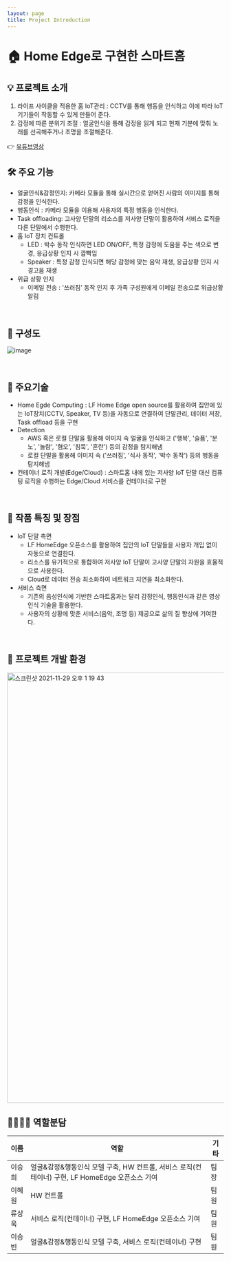 ```yaml
---
layout: page
title: Project Introduction
---
```


# 🏠 Home Edge로 구현한 스마트홈

<H2>💡 프로젝트 소개 </H2>

1. 라이프 사이클을 적용한 홈 IoT관리 : CCTV를 통해 행동을 인식하고 이에 따라 IoT기기들이 작동할 수 있게 만들어 준다. 
2. 감정에 따른 분위기 조절 : 얼굴인식을 통해 감정을 읽게 되고 현재 기분에 맞춰 노래를 선곡해주거나 조명을 조절해준다.

  👉 [유튜브영상](https://www.youtube.com/watch?v=GlVb4BV72ao)
<br/>

<H2>🛠 주요 기능 </H2>

- 얼굴인식&감정인지: 카메라 모듈을 통해 실시간으로 얻어진 사람의 이미지를 통해 감정을 인식한다.
- 행동인식 : 카메라 모듈을 이용해 사용자의 특정 행동을 인식한다.
- Task offloading: 고사양 단말의 리소스를 저사양 단말이 활용하여 서비스 로직을 다른 단말에서 수행한다.
- 홈 IoT 장치 컨트롤
  - LED : 박수 동작 인식하면 LED ON/OFF, 특정 감정에 도움을 주는 색으로 변경, 응급상황 인지 시 깜빡임
  - Speaker : 특정 감정 인식되면 해당 감정에 맞는 음악 재생, 응급상황 인지 시 경고음 재생
- 위급 상황 인지
  - 이메일 전송 : '쓰러짐' 동작 인지 후 가족 구성원에게 이메일 전송으로 위급상황 알림

<br/>

<H2>🔄 구성도 </H2>

![image](https://user-images.githubusercontent.com/54658745/143807526-8588a683-00e7-4e4b-a5f1-630ddab3454c.png)

<br/>

<H2>🔎 주요기술 </H2>

- Home Egde Computing : LF Home Edge open source를 활용하여 집안에 있는 IoT장치(CCTV, Speaker, TV 등)을 자동으로 연결하여 단말관리, 데이터 저장, Task offload 등을 구현
- Detection 
  - AWS 혹은 로컬 단말을 활용해 이미지 속 얼굴을 인식하고 ('행복', '슬픔', '분노', '놀람', '혐오', '침묵', '혼란') 등의 감정을 탐지해냄
  - 로컬 단말을 활용해 이미지 속 ('쓰러짐', '식사 동작', '박수 동작') 등의 행동을 탐지해냄
- 컨테이너 로직 개발(Edge/Cloud) : 스마트홈 내에 있는 저사양 IoT 단말 대신 컴퓨팅 로직을 수행하는 Edge/Cloud 서비스를 컨테이너로 구현

<br/>

<H2>🤟 작품 특징 및 장점 </H2>

- IoT 단말 측면
  - LF HomeEdge 오픈소스를 활용하여 집안의 IoT 단말들을 사용자 개입 없이 자동으로 연결한다.
  - 리소스를 유기적으로 통합하여 저사양 IoT 단말이 고사양 단말의 자원을 효율적으로 사용한다.
  - Cloud로 데이터 전송 최소화하여 네트워크 지연을 최소화한다.
- 서비스 측면
  - 기존의 음성인식에 기반한 스마트홈과는 달리 감정인식, 행동인식과 같은 영상 인식 기술을 활용한다.
  - 사용자의 상황에 맞춘 서비스(음악, 조명 등) 제공으로 삶의 질 향상에 기여한다.
<br/>


<H2>👀 프로젝트 개발 환경 </H2>
<img width="1000" alt="스크린샷 2021-11-29 오후 1 19 43" src="https://user-images.githubusercontent.com/54658745/143808512-7727a715-12d6-4443-9384-c2f52e757a02.png">


<br/>
<H2>👨‍👩‍👧‍👦 역할분담 </H2>

|이름|역할|기타|
|------|---|---|
|이승희|얼굴&감정&행동인식 모델 구축, HW 컨트롤, 서비스 로직(컨테이너) 구현, LF HomeEdge 오픈소스 기여|팀장|
|이혜원|HW 컨트롤|팀원|
|류상욱|서비스 로직(컨테이너) 구현, LF HomeEdge 오픈소스 기여|팀원|
|이승빈|얼굴&감정&행동인식 모델 구축, 서비스 로직(컨테이너) 구현|팀원|






